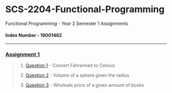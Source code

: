 # SCS-2204-Functional-Programming
Functional Programming - Year 2 Semester 1 Assignments

#### Index Number - 19001462

____

### [Assignment 1](https://github.com/NethmiRodrigo/SCS-2204-Functional-Programming/tree/master/Assignment%201)
>  1. [Question 1](https://github.com/NethmiRodrigo/SCS-2204-Functional-Programming/blob/master/Assignment%201/src/Question1.scala) - Convert Fahrenheit to Celsius
>   
>  2. [Question 2](https://github.com/NethmiRodrigo/SCS-2204-Functional-Programming/blob/master/Assignment%201/src/Question12.scala) - Volume of a sphere given the radius
>    
>  3. [Question 3](https://github.com/NethmiRodrigo/SCS-2204-Functional-Programming/blob/master/Assignment%201/src/Question3.scala) - Wholeale price of a given amount of books
